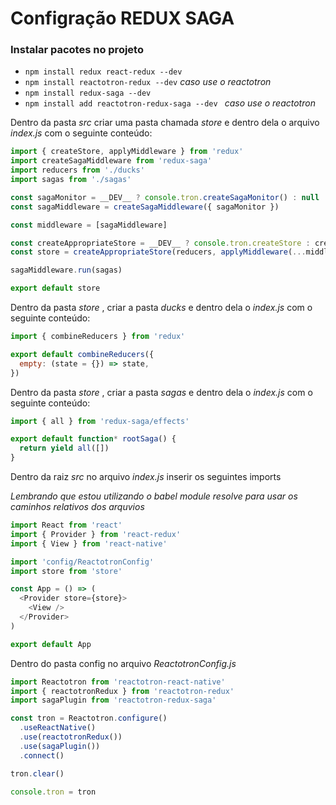 # Configração REDUX SAGA

### Instalar pacotes no projeto

* `npm install redux react-redux --dev`
* `npm install reactotron-redux --dev` _caso use o reactotron_
* `npm install redux-saga --dev`
* `npm install add reactotron-redux-saga --dev ` _caso use o reactotron_

Dentro da pasta _src_ criar uma pasta chamada _store_ e dentro dela o arquivo _index.js_ com o seguinte conteúdo:

```js
import { createStore, applyMiddleware } from 'redux'
import createSagaMiddleware from 'redux-saga'
import reducers from './ducks'
import sagas from './sagas'

const sagaMonitor = __DEV__ ? console.tron.createSagaMonitor() : null
const sagaMiddleware = createSagaMiddleware({ sagaMonitor })

const middleware = [sagaMiddleware]

const createAppropriateStore = __DEV__ ? console.tron.createStore : createStore
const store = createAppropriateStore(reducers, applyMiddleware(...middleware))

sagaMiddleware.run(sagas)

export default store

```

Dentro da pasta _store_ , criar a pasta _ducks_ e dentro dela o _index.js_ com o seguinte conteúdo:

```js
import { combineReducers } from 'redux'

export default combineReducers({
  empty: (state = {}) => state,
})

```

Dentro da pasta _store_ , criar a pasta _sagas_ e dentro dela o _index.js_ com o seguinte conteúdo:

```js
import { all } from 'redux-saga/effects'

export default function* rootSaga() {
  return yield all([])
}

```

Dentro da raiz _src_ no arquivo _index.js_ inserir os seguintes imports

_Lembrando que estou utilizando o babel module resolve para usar os caminhos relativos dos arquvios_

```js
import React from 'react'
import { Provider } from 'react-redux'
import { View } from 'react-native'

import 'config/ReactotronConfig'
import store from 'store'

const App = () => (
  <Provider store={store}>
    <View />
  </Provider>
)

export default App

```

Dentro do pasta config no arquivo _ReactotronConfig.js_

```js
import Reactotron from 'reactotron-react-native'
import { reactotronRedux } from 'reactotron-redux'
import sagaPlugin from 'reactotron-redux-saga'

const tron = Reactotron.configure()
  .useReactNative()
  .use(reactotronRedux())
  .use(sagaPlugin())
  .connect()

tron.clear()

console.tron = tron

```